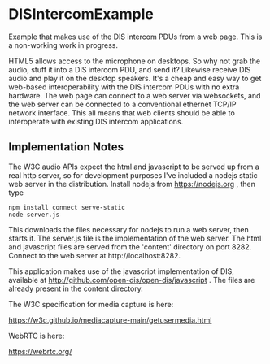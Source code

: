 # DISIntercomExample
Example that makes use of the DIS intercom PDUs from a web page. This is a non-working
work in progress.

HTML5 allows access to the microphone on desktops. So why not grab the audio,
stuff it into a DIS intercom PDU, and send it? Likewise receive DIS audio and
play it on the desktop speakers. It's a cheap and easy way to 
get web-based interoperability with the DIS intercom PDUs with no extra hardware. 
The web page can connect to a web server via websockets, and the web server can 
be connected to a conventional ethernet TCP/IP network interface. This all means
that web clients should be able to interoperate with existing DIS intercom applications.

## Implementation Notes

The W3C audio APIs expect the html and javascript to be served up from a real http server,
so for development purposes I've included a nodejs static web server in the distribution.
Install nodejs from https://nodejs.org , then type

~~~~
npm install connect serve-static
node server.js
~~~~

This downloads the files necessary for nodejs to run a web server, then starts
it. The server.js file is the implementation of the web server. The html and
javascript files are served from the 'content' directory on port 8282. Connect
to the web server at http://localhost:8282.

This application makes use of the javascript implementation of DIS, available at
http://github.com/open-dis/open-dis/javascript . The files are already present
in the content directory.

The W3C specification for media capture is here:

https://w3c.github.io/mediacapture-main/getusermedia.html

WebRTC is here:

https://webrtc.org/
